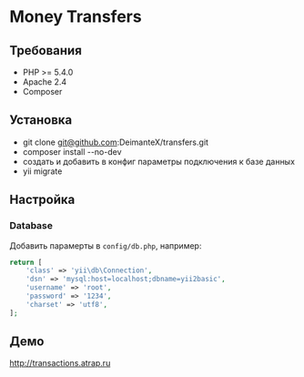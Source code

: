 Money Transfers
============================

Требования
------------

* PHP >= 5.4.0
* Apache 2.4
* Composer


Установка
------------
* git clone git@github.com:DeimanteX/transfers.git
* composer install --no-dev
* создать и добавить в конфиг параметры подключения к базе данных
* yii migrate


Настройка
-------------

### Database

Добавить парамерты в `config/db.php`, например:

```php
return [
    'class' => 'yii\db\Connection',
    'dsn' => 'mysql:host=localhost;dbname=yii2basic',
    'username' => 'root',
    'password' => '1234',
    'charset' => 'utf8',
];
```
Демо
-------------

http://transactions.atrap.ru
